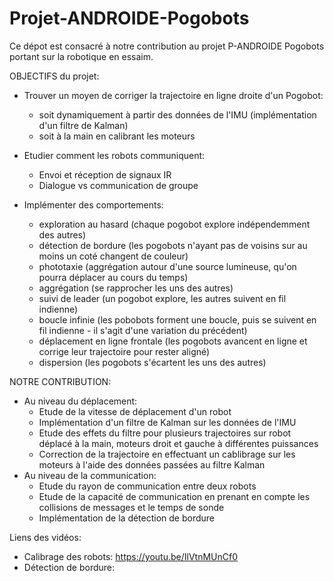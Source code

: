 # Projet-ANDROIDE-Pogobots

Ce dépot est consacré à notre contribution au projet P-ANDROIDE Pogobots portant sur la robotique en essaim.

OBJECTIFS du projet:
- Trouver un moyen de corriger la trajectoire en ligne droite d'un Pogobot:
    * soit dynamiquement à partir des données de l'IMU (implémentation d'un filtre de Kalman)
    * soit à la main en calibrant les moteurs

- Etudier comment les robots communiquent:
    * Envoi et réception de signaux IR
    * Dialogue vs communication de groupe

- Implémenter des comportements:
    * exploration au hasard (chaque pogobot explore indépendemment des autres)
    * détection de bordure (les pogobots n'ayant pas de voisins sur au moins un coté changent de couleur)
    * phototaxie (aggrégation autour d'une source lumineuse, qu'on pourra déplacer au cours du temps)
    * aggrégation (se rapprocher les uns des autres)
    * suivi de leader (un pogobot explore, les autres suivent en fil indienne)
    * boucle infinie (les pobobots forment une boucle, puis se suivent en fil indienne - il s'agit d'une variation du précédent)
    * déplacement en ligne frontale (les pogobots avancent en ligne et corrige leur trajectoire pour rester aligné)
    * dispersion (les pogobots s'écartent les uns des autres)


NOTRE CONTRIBUTION:
- Au niveau du déplacement:
   - Etude de la vitesse de déplacement d'un robot
   - Implémentation d'un filtre de Kalman sur les données de l'IMU
   - Etude des effets du filtre pour plusieurs trajectoires sur robot déplacé à la main, moteurs droit et gauche à différentes puissances
   - Correction de la trajectoire en effectuant un cablibrage sur les moteurs à l'aide des données passées au filtre Kalman
- Au niveau de la communication:
   - Etude du rayon de communication entre deux robots
   - Etude de la capacité de communication en prenant en compte les collisions de messages et le temps de sonde
   - Implémentation de la détection de bordure

Liens des vidéos:
- Calibrage des robots: https://youtu.be/IlVtnMUnCf0
- Détection de bordure: